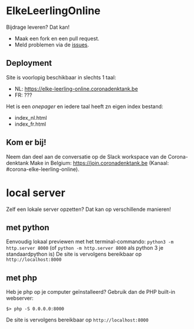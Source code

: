 # ElkeLeerlingOnline

Bijdrage leveren? Dat kan!
* Maak een fork en een pull request.
* Meld problemen via de [issues](https://github.com/MakeInBelgium/maskermatch/issues/new).

## Deployment

Site is voorlopig beschikbaar in slechts 1 taal:
- NL: https://elke-leerling-online.coronadenktank.be
- FR: ???

Het is een *onepager* en iedere taal heeft zn eigen index bestand:
- index_nl.html
- index_fr.html

## Kom er bij!
Neem dan deel aan de conversatie op de Slack workspace van de Corona-denktank Make in Belgium: https://join.coronadenktank.be (Kanaal: #corona-elke-leerling-online).


# local server
Zelf een lokale server opzetten? Dat kan op verschillende manieren!

## met python
Eenvoudig lokaal previewen met het terminal-commando: `python3 -m http.server 8000` (of `python -m http.server 8000` als python 3 je standaardpython is)
De site is vervolgens bereikbaar op `http://localhost:8000`

## met php
Heb je php op je computer geïnstalleerd? Gebruik dan de PHP built-in webserver:

```
$> php -S 0.0.0.0:8000
```

De site is vervolgens bereikbaar op `http://localhost:8000`
